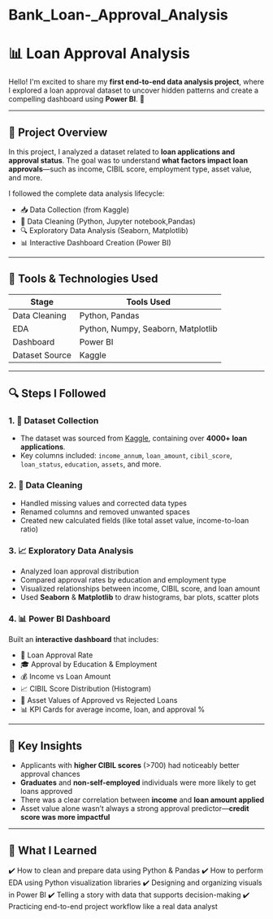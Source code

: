 # Bank_Loan-_Approval_Analysis
# 📊 Loan Approval Analysis 

Hello! I'm excited to share my **first end-to-end data analysis project**, where I explored a loan approval dataset to uncover hidden patterns and create a compelling dashboard using **Power BI**. 🚀

---

## 📁 Project Overview

In this project, I analyzed a dataset related to **loan applications and approval status**. The goal was to understand **what factors impact loan approvals**—such as income, CIBIL score, employment type, asset value, and more.

I followed the complete data analysis lifecycle:

* 📥 Data Collection (from Kaggle)
* 🧹 Data Cleaning (Python, Jupyter notebook,Pandas)
* 🔍 Exploratory Data Analysis (Seaborn, Matplotlib)
* 📊 Interactive Dashboard Creation (Power BI)

---

## 📌 Tools & Technologies Used

| Stage          | Tools Used                         |
| -------------- | ---------------------------------- |
| Data Cleaning  | Python, Pandas                     |
| EDA            | Python, Numpy, Seaborn, Matplotlib |
| Dashboard      | Power BI                           |
| Dataset Source | Kaggle                             |

---

## 🔍 Steps I Followed

### 1. 🧾 Dataset Collection

* The dataset was sourced from [Kaggle](https://www.kaggle.com/), containing over **4000+ loan applications**.
* Key columns included: `income_annum`, `loan_amount`, `cibil_score`, `loan_status`, `education`, `assets`, and more.

### 2. 🧹 Data Cleaning

* Handled missing values and corrected data types
* Renamed columns and removed unwanted spaces
* Created new calculated fields (like total asset value, income-to-loan ratio)

### 3. 📈 Exploratory Data Analysis

* Analyzed loan approval distribution
* Compared approval rates by education and employment type
* Visualized relationships between income, CIBIL score, and loan amount
* Used **Seaborn** & **Matplotlib** to draw histograms, bar plots, scatter plots

### 4. 📊 Power BI Dashboard

Built an **interactive dashboard** that includes:

* 📌 Loan Approval Rate 
* 🎓 Approval by Education & Employment 
* 💰 Income vs Loan Amount 
* 📈 CIBIL Score Distribution (Histogram)
* 🏡 Asset Values of Approved vs Rejected Loans
* 📊 KPI Cards for average income, loan, and approval %

---

## 🧠 Key Insights

* Applicants with **higher CIBIL scores** (>700) had noticeably better approval chances
* **Graduates** and **non-self-employed** individuals were more likely to get loans approved
* There was a clear correlation between **income** and **loan amount applied**
* Asset value alone wasn’t always a strong approval predictor—**credit score was more impactful**

---

## 🧾 What I Learned

✔️ How to clean and prepare data using Python & Pandas
✔️ How to perform EDA using Python visualization libraries
✔️ Designing and organizing visuals in Power BI
✔️ Telling a story with data that supports decision-making
✔️ Practicing end-to-end project workflow like a real data analyst




